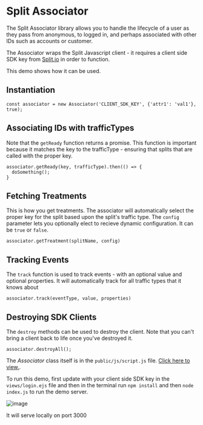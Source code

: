 # Split Associator

The Split Associator library allows you to handle the lifecycle of a user as they pass from anonymous, to logged in, and perhaps associated with other IDs such as accounts or customer. 

The Associator wraps the Split Javascript client - it requires a client side SDK key from [Split.io](https://www.split.io) in order to function. 

This demo shows how it can be used. 

## Instantiation
```JS
const associator = new Associator('CLIENT_SDK_KEY', {'attr1': 'val1'}, true);
```
## Associating IDs with trafficTypes
Note that the `getReady` function returns a promise.
This function is important because it matches the key to the trafficType - ensuring that splits that are called with the proper key.
```JS
associator.getReady(key, trafficType).then(() => {
  doSomething();
}
```
## Fetching Treatments
This is how you get treatments. The associator will automatically select the proper key for the split based upon the split's traffic type. The `config` parameter lets you optionally elect to recieve dynamic configuration. It can be `true` or `false`. 
```JS
associator.getTreatment(splitName, config)
```

## Tracking Events
The `track` function is used to track events - with an optional value and optional properties. It will automatically track for all traffic types that it knows about
```JS
associator.track(eventType, value, properties)
```

## Destroying SDK Clients
The `destroy` methods can be used to destroy the client. 
Note that you can't bring a client back to life once you've destroyed it. 
```JS
associator.destroyAll();
```

The _Associator_ class itself is in the `public/js/script.js` file. [Click here to view.](public/js/script.js).

To run this demo, first update with your client side SDK key in the `views/login.ejs` file and then in the terminal run `npm install` and then `node index.js` to run the demo server.

![image](https://user-images.githubusercontent.com/1207274/193866276-424b6801-a3b3-4e81-af65-08b378e568ce.png)


It will serve locally on port 3000

